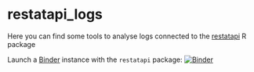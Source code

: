 # restatapi_logs

Here you can find some tools to analyse logs connected to the [restatapi](https://eurostat.github.io/restatapi/) R package


Launch a [Binder](https://mybinder.org/) instance with the `restatapi` package: [![Binder](https://mybinder.org/badge_logo.svg)](https://mybinder.org/v2/gh/mmatyi/restatapi_logs/HEAD)
